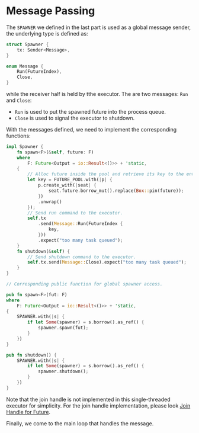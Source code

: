 # Message Passing
The `SPAWNER` we defined in the last part is used as a global message sender,
the underlying type is defined as:
```rust
struct Spawner {
    tx: Sender<Message>,
}

enum Message {
    Run(FutureIndex),
    Close,
}
```
while the receiver half is held by tthe executor.
The are two messages: `Run` and `Close`:
- `Run` is used to put the spawned future into the process queue.
- `Close` is used to signal the executor to shutdown.

With the messages defined, we need to implement the corresponding functions:
```rust
impl Spawner {
    fn spawn<F>(&self, future: F)
    where
        F: Future<Output = io::Result<()>> + 'static,
    {
        // Alloc future inside the pool and retrieve its key to the entry.
        let key = FUTURE_POOL.with(|p| {
            p.create_with(|seat| {
                seat.future.borrow_mut().replace(Box::pin(future));
            })
            .unwrap()
        });
        // Send run command to the executor.
        self.tx
            .send(Message::Run(FutureIndex {
                key,
            }))
            .expect("too many task queued");
    }
    fn shutdown(&self) {
        // Send shutdown command to the executor.
        self.tx.send(Message::Close).expect("too many task queued");
    }
}

// Corresponding public function for global spawner access.

pub fn spawn<F>(fut: F)
where
    F: Future<Output = io::Result<()>> + 'static,
{
    SPAWNER.with(|s| {
        if let Some(spawner) = s.borrow().as_ref() {
            spawner.spawn(fut);
        }
    })
}

pub fn shutdown() {
    SPAWNER.with(|s| {
        if let Some(spawner) = s.borrow().as_ref() {
            spawner.shutdown();
        }
    })
}
```

Note that the join handle is not implemented in this single-threaded executor for simplicity.
For the join handle implementation, please look [Join Handle for Future](../layer/snd/join_handle.md).

Finally, we come to the main loop that handles the message.
